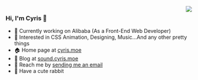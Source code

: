 <a href="https://github.com/iCyris?tab=repositories">
  <img align="right" src="https://github-readme-stats.vercel.app/api?username=iCyris&show_icons=true&hide_border=true" />
</a>

### Hi, I'm Cyris 👋

- 🔭 Currently working on Alibaba (As a Front-End Web Developer)
- 💫 Interested in CSS Animation, Designing, Music...And any other pretty things
- 🏠 Home page at [cyris.moe](https://cyris.moe)
- 💬 Blog at [sound.cyris.moe](https://sound.cyris.moe)
- 📩 Reach me by [sending me an email](mailto:i@cyris.moe)
- 🐰 Have a cute rabbit
